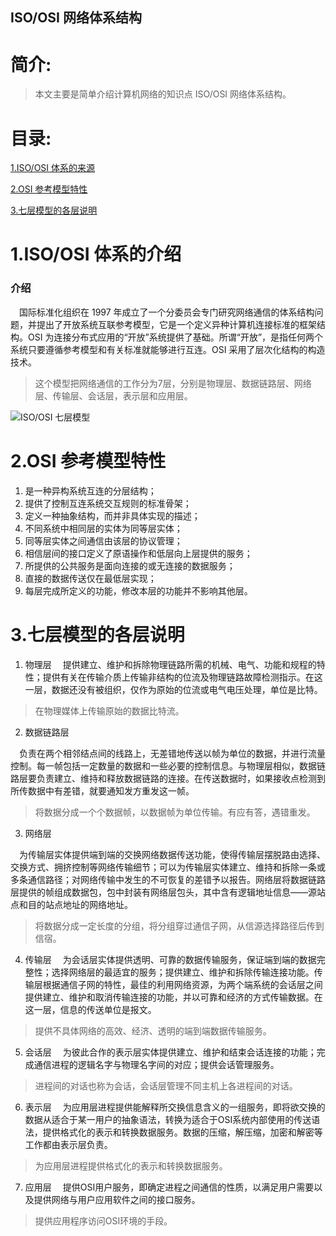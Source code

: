 ISO/OSI 网络体系结构
-------------

# 简介:
> 本文主要是简单介绍计算机网络的知识点 ISO/OSI 网络体系结构。

# 目录:
[1.ISO/OSI 体系的来源](#1)

[2.OSI 参考模型特性](#2)

[3.七层模型的各层说明](#3)


# <span id = "1">**1.ISO/OSI 体系的介绍**</span>

### 介绍

&ensp;&ensp;国际标准化组织在 1997 年成立了一个分委员会专门研究网络通信的体系结构问题，并提出了开放系统互联参考模型，它是一个定义异种计算机连接标准的框架结构。OSI 为连接分布式应用的“开放”系统提供了基础。所谓“开放”，是指任何两个系统只要遵循参考模型和有关标准就能够进行互连。OSI 采用了层次化结构的构造技术。


> 这个模型把网络通信的工作分为7层，分别是物理层、数据链路层、网络层、传输层、会话层，表示层和应用层。


![ISO/OSI 七层模型](https://ss1.bdstatic.com/70cFuXSh_Q1YnxGkpoWK1HF6hhy/it/u=1637061279,2424494180&fm=15&gp=0.jpg)


# <span id = "2">**2.OSI 参考模型特性**</span>

1. 是一种异构系统互连的分层结构；
2. 提供了控制互连系统交互规则的标准骨架；
3. 定义一种抽象结构，而并非具体实现的描述；
4. 不同系统中相同层的实体为同等层实体；
5. 同等层实体之间通信由该层的协议管理；
6. 相信层间的接口定义了原语操作和低层向上层提供的服务；
7. 所提供的公共服务是面向连接的或无连接的数据服务；
8. 直接的数据传送仅在最低层实现；
9. 每层完成所定义的功能，修改本层的功能并不影响其他层。

# <span id = "3">**3.七层模型的各层说明**</span>



 1. 物理层
&ensp;&ensp;提供建立、维护和拆除物理链路所需的机械、电气、功能和规程的特性；提供有关在传输介质上传输非结构的位流及物理链路故障检测指示。在这一层，数据还没有被组织，仅作为原始的位流或电气电压处理，单位是比特。
> 在物理媒体上传输原始的数据比特流。

2. 数据链路层

&ensp;&ensp;负责在两个相邻结点间的线路上，无差错地传送以帧为单位的数据，并进行流量控制。每一帧包括一定数量的数据和一些必要的控制信息。与物理层相似，数据链路层要负责建立、维持和释放数据链路的连接。在传送数据时，如果接收点检测到所传数据中有差错，就要通知发方重发这一帧。
> 将数据分成一个个数据帧，以数据帧为单位传输。有应有答，遇错重发。

3. 网络层

&ensp;&ensp;为传输层实体提供端到端的交换网络数据传送功能，使得传输层摆脱路由选择、交换方式、拥挤控制等网络传输细节；可以为传输层实体建立、维持和拆除一条或多条通信路径；对网络传输中发生的不可恢复的差错予以报告。网络层将数据链路层提供的帧组成数据包，包中封装有网络层包头，其中含有逻辑地址信息——源站点和目的站点地址的网络地址。
> 将数据分成一定长度的分组，将分组穿过通信子网，从信源选择路径后传到信宿。

4. 传输层
&ensp;&ensp;为会话层实体提供透明、可靠的数据传输服务，保证端到端的数据完整性；选择网络层的最适宜的服务；提供建立、维护和拆除传输连接功能。传输层根据通信子网的特性，最佳的利用网络资源，为两个端系统的会话层之间提供建立、维护和取消传输连接的功能，并以可靠和经济的方式传输数据。在这一层，信息的传送单位是报文。
> 提供不具体网络的高效、经济、透明的端到端数据传输服务。

5. 会话层
&ensp;&ensp;为彼此合作的表示层实体提供建立、维护和结束会话连接的功能；完成通信进程的逻辑名字与物理名字间的对应；提供会话管理服务。
> 进程间的对话也称为会话，会话层管理不同主机上各进程间的对话。

6. 表示层
&ensp;&ensp;为应用层进程提供能解释所交换信息含义的一组服务，即将欲交换的数据从适合于某一用户的抽象语法，转换为适合于OSI系统内部使用的传送语法，提供格式化的表示和转换数据服务。数据的压缩，解压缩，加密和解密等工作都由表示层负责。
> 为应用层进程提供格式化的表示和转换数据服务。

7. 应用层
&ensp;&ensp;提供OSI用户服务，即确定进程之间通信的性质，以满足用户需要以及提供网络与用户应用软件之间的接口服务。
> 提供应用程序访问OSI环境的手段。

